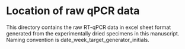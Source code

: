 # Location of raw qPCR data

This directory contains the raw RT-qPCR data in excel sheet format generated from the experimentally dried specimens in this manuscript. Naming convention is date_week_target_generator_initials.
